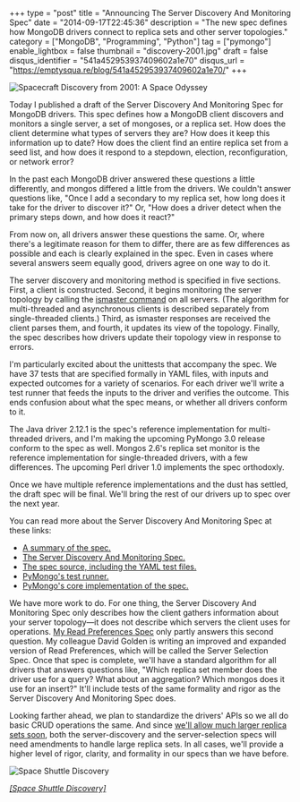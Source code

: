 +++
type = "post"
title = "Announcing The Server Discovery And Monitoring Spec"
date = "2014-09-17T22:45:36"
description = "The new spec defines how MongoDB drivers connect to replica sets and other server topologies."
category = ["MongoDB", "Programming", "Python"]
tag = ["pymongo"]
enable_lightbox = false
thumbnail = "discovery-2001.jpg"
draft = false
disqus_identifier = "541a452953937409602a1e70"
disqus_url = "https://emptysqua.re/blog/541a452953937409602a1e70/"
+++

<p><img style="display:block; margin-left:auto; margin-right:auto;" src="discovery-2001.jpg" alt="Spacecraft Discovery from 2001: A Space Odyssey" title="Spacecraft Discovery from 2001: A Space Odyssey" /></p>
<p>Today I published a draft of the Server Discovery And Monitoring Spec for MongoDB drivers. This spec defines how a MongoDB client discovers and monitors a single server, a set of mongoses, or a replica set. How does the client determine what types of servers they are? How does it keep this information up to date? How does the client find an entire replica set from a seed list, and how does it respond to a stepdown, election, reconfiguration, or network error?</p>
<p>In the past each MongoDB driver answered these questions a little differently, and mongos differed a little from the drivers. We couldn't answer questions like, "Once I add a secondary to my replica set, how long does it take for the driver to discover it?" Or, "How does a driver detect when the primary steps down, and how does it react?"</p>
<p>From now on, all drivers answer these questions the same. Or, where there's a legitimate reason for them to differ, there are as few differences as possible and each is clearly explained in the spec. Even in cases where several answers seem equally good, drivers agree on one way to do it.</p>
<p>The server discovery and monitoring method is specified in five sections. First, a client is constructed. Second, it begins monitoring the server topology by calling the <a href="http://docs.mongodb.org/manual/reference/command/isMaster/">ismaster command</a> on all servers. (The algorithm for multi-threaded and asynchronous clients is described separately from single-threaded clients.) Third, as ismaster responses are received the client parses them, and fourth, it updates its view of the topology. Finally, the spec describes how drivers update their topology view in response to errors.</p>
<p>I'm particularly excited about the unittests that accompany the spec. We have 37 tests that are specified formally in YAML files, with inputs and expected outcomes for a variety of scenarios. For each driver we'll write a test runner that feeds the inputs to the driver and verifies the outcome. This ends confusion about what the spec means, or whether all drivers conform to it.</p>
<p>The Java driver 2.12.1 is the spec's reference implementation for multi-threaded drivers, and I'm making the upcoming PyMongo 3.0 release conform to the spec as well. Mongos 2.6's replica set monitor is the reference implementation for single-threaded drivers, with a few differences. The upcoming Perl driver 1.0 implements the spec orthodoxly.</p>
<p>Once we have multiple reference implementations and the dust has settled, the draft spec will be final. We'll bring the rest of our drivers up to spec over the next year.</p>
<p>You can read more about the Server Discovery And Monitoring Spec at these links:</p>
<ul>
<li><a href="https://github.com/mongodb/specifications/blob/master/source/server-discovery-and-monitoring/server-discovery-and-monitoring-summary.rst">A summary of the spec.</a></li>
<li><a href="https://github.com/mongodb/specifications/blob/master/source/server-discovery-and-monitoring/server-discovery-and-monitoring.rst">The Server Discovery And Monitoring Spec.</a></li>
<li><a href="https://github.com/mongodb/specifications/tree/master/source/server-discovery-and-monitoring">The spec source, including the YAML test files.</a></li>
<li><a href="https://github.com/mongodb/mongo-python-driver/blob/3.0/test/test_discovery_and_monitoring.py">PyMongo's test runner.</a></li>
<li><a href="https://github.com/mongodb/mongo-python-driver/blob/3.0/pymongo/topology_description.py">PyMongo's core implementation of the spec.</a></li>
</ul>
<p>We have more work to do. For one thing, the Server Discovery And Monitoring Spec only describes how the client gathers information about your server topology&mdash;it does not describe which servers the client uses for operations. <a href="/reading-from-mongodb-replica-sets-with-pymongo/">My Read Preferences Spec</a> only partly answers this second question. My colleague David Golden is writing an improved and expanded version of Read Preferences, which will be called the Server Selection Spec. Once that spec is complete, we'll have a standard algorithm for all drivers that answers questions like, "Which replica set member does the driver use for a query? What about an aggregation? Which mongos does it use for an insert?" It'll include tests of the same formality and rigor as the Server Discovery And Monitoring Spec does.</p>
<p>Looking farther ahead, we plan to standardize the drivers' APIs so we all do basic CRUD operations the same. And since <a href="https://jira.mongodb.org/browse/SERVER-15060">we'll allow much larger replica sets soon</a>, both the server-discovery and the server-selection specs will need amendments to handle large replica sets. In all cases, we'll provide a higher level of rigor, clarity, and formality in our specs than we have before.</p>
<p><img style="display:block; margin-left:auto; margin-right:auto;" src="shuttle-discovery.jpg" alt="Space Shuttle Discovery" title="Space Shuttle Discovery" /></p>
<p><span style="color: gray; font-style: italic"><a href="http://en.wikipedia.org/wiki/Space_Shuttle_Discovery">[Space Shuttle Discovery]</a></span></p>

